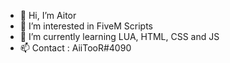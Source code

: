 - 👋 Hi, I’m Aitor
- 👀 I’m interested in FiveM Scripts
- 🌱 I’m currently learning LUA, HTML, CSS and JS
- 📫 Contact : AiiTooR#4090


